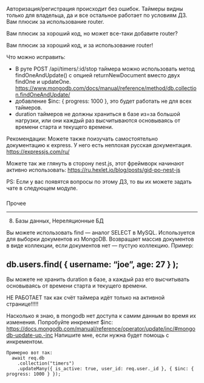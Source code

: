 Авторизация/регистрация происходит без ошибок. Таймеры видны только для владельца, да и все остальное работает по условиям ДЗ. Вам плюсик за использование router.

Вам плюсик за хороший код, но может все-таки добавите router?   

Вам плюсик  за хороший код, и за использование router!   

Что можно исправить:
- В руте POST /api/timers/:id/stop таймера можно использовать метод findOneAndUpdate() с опцией returnNewDocument вместо двух findOne и updateOne.
https://www.mongodb.com/docs/manual/reference/method/db.collection.findOneAndUpdate/
- добавление $inc: { progress: 1000 }, это будет работать не для всех таймеров.
- duration таймеров не должны храниться в базе из=за большой нагрузки, или они каждый раз высчитываются основываясь от времени старта и текущего времени.

Рекомендации:
Можете также поизучать самостоятельно документацию к express. У него есть неплохая русская документация.
https://expressjs.com/ru/

Можете так же глянуть в сторону nest.js, этот фреймворк начинают активно использовать:
https://ru.hexlet.io/blog/posts/gid-po-nest-js

PS: Если у вас появятся вопросы по этому ДЗ, то вы их можете задать чате в следующем модуле.


###
Прочее

------------------

8. Базы данных, Нереляционные БД

Вы можете использовать find — аналог SELECT в MySQL. Используется для выборки документов из MongoDB. Возвращает массив документов в виде коллекции, если документов нет — пустую коллекцию. Пример:

db.users.find( { username: “joe”, age: 27 } );
----------------

Вы можете не хранить duration в базе, а каждый раз его высчитывать основываясь от времени старта и текущего времени.




НЕ РАБОТАЕТ так как счёт таймера идёт только на активной странице!!!!!

Насколько я знаю, в mongodb нет доступа к самим данным во время их изменения.
Попробуйте инкремент $inc:
https://docs.mongodb.com/manual/reference/operator/update/inc/#mongodb-update-up.-inc
Напишите мне, если нужна будет помощь с инкрементом.

    Примерно вот так:
      await req.db
        .collection("timers")
        .updateMany({ is_active: true, user_id: req.user._id }, { $inc: { progress: 1000 } });
